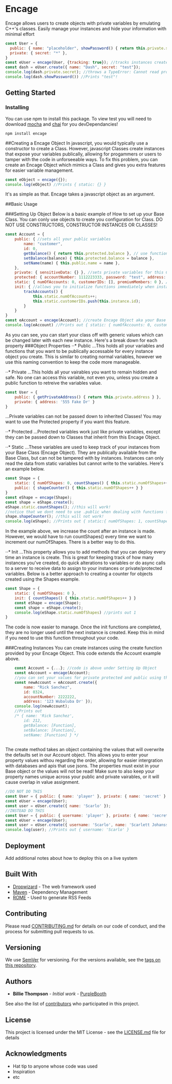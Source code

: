 # Encage

Encage allows users to create objects with private variables by emulating C++'s classes. Easily manage your instances and hide your information with minimal effort
```js
const User = {
  public: { name: "placeholder", showPassword() { return this.private.secret } },
  private: { secret: "*" },
}
const eUser = encage(User, {tracking: true}); //tracks instances created automatically by setting tracking to true
const dash = eUser.create({ name: "Dash", secret: "test"});
console.log(dash.private.secret); //throws a TypeError: Cannot read property 'secret' of undefined
console.log(dash.showPassword()) //Prints "test"!
```
## Getting Started

### Installing
You can use npm to install this package. To view test you will need to download [mocha](https://mochajs.org/#installation) and [chai](https://www.chaijs.com/guide/installation/) for you devDependancies!
```
npm install encage
```
##Creating a Encage Object
In javascript, you would typically use a constructor to create a Class. However, javascript Classes create instances that expose your variables publically, allowing for progammers or users to tamper with the code in unforseeable ways. To fix this problem, you can create an Encage Object which mimics a Class and gives you extra features for easier variable management. 
```js
const eObject = encage({});
console.log(eObject) //Prints { static: {} }
```
It's as simple as that. Encage takes a javascript object as an argument. 

##Basic Usage

###Setting Up Object
Below is a basic example of How to set up your Base Class. You can conly use objects to create you configuration for Class. DO NOT USE CONSTRUCTORS, CONSTRUCTOR INSTANCES OR CLASSES!
```js
const Account = {
    public: { //sets all your public variables
        name: "customer",
        id: 0,
        getBalance() { return this.protected.balance }, // use functions internally to retrieve your information
        setBalance(balance) { this.protected.balance = balance },
        setName(name) { this.public.name = name },
    },
    private: { sensitiveData: {} }, //sets private variables for this Class only
    protected: { accountNumber: 1112223333, password: "test", address: '' }, //sets private variables for this and inherited Objects
    static: { numOfAccounts: 0, customerIDs: [], premiumMembers: 0 }, //sets variables used by Encaged Object for tracking instances
    init: { //allows you to initialize functions immediately when instance is created similar to constructors
        trackAccounts() {
            this.static.numOfAccounts++;
            this.static.customerIDs.push(this.instance.id);
        }
    }
}
const eAccount = encage(Account); //create Encage Object aka your Base Class
console.log(eAccount) //Prints out { static: { numOfAccounts: 0, customerIDs: [], premiumMembers: 0 } }
```
As you can see, you can start your class off with generic values which can be changed later with each new instance. 
Here's a break down for each property
###Object Properties
⋅⋅* Public
...This holds all your variables and functions that you want to be publically accessable for every instance object you create. This is similar to creating normal variables, however we use this naming convention to keep the code more manageable. 

⋅⋅* Private
...This holds all your vairables you want to remain hidden and safe. No one can access this variable, not even you, unless you create a public function to retreive the variables value.
```js
const User = {
    public: { getPrivateAddress() { return this.private.address } },
    private: { address: '555 Fake Dr' }
}
```
...Private variables can not be passed down to inherited Classes! You may want to use the Protected property if you want this feature.

⋅⋅* Protected
...Protected variables work just like private variables, except they can be passed down to Classes that inherit from this Encage Object. 

⋅⋅* Static
...These variables are used to keep track of your instances from your Base Class (Encage Object). They are publically available from the Base Class, but can not be tampered with by instances. Instances can only read the data from static variables but cannot write to the variables. Here's an example below.
```js
const Shape = {
    static: { numOfShapes: 0, countShapes() { this.static.numOfShapes++ } },
    public: { shapeCounter() { this.static.numOfShapes++ } }
}
const eShape = encage(Shape);
const shape = eShape.create();
eShape.static.countShapes(); //this will work!
//notice that we dont need to use .public when dealing with functions for instance
shape.shapeCounter(); //this will not work!
console.log(eShape); //Prints out { static:{ numOfShapes: 1, countShapes: [Function: bound countShapes] } }
```
In the example above, we increase the count after an instance is made. However, we would have to run countShapes() every time we want to increment our numOfShapes. There is a better way to do this. 

⋅⋅* Init
...This property allows you to add methods that you can deploy every time an instance is create. This is great for keeping track of how many instances you've created, do quick alterations to variables or do async calls to a server to receive data to assign to your instances or private/protected variables. Below is a better approach to creating a counter for objects created using the Shapes example. 
```js
const Shape = {
    static: { numOfShapes: 0 },
    init: { countShapes() { this.static.numOfShapes++ } }
    const eShape = encage(Shape);
    const shape = eShape.create();
    console.log(eShape.static.numOfShapes) //prints out 1
}
```
The code is now easier to manage. Once the init functions are completed, they are no longer used until the next instance is created. Keep this in mind if you need to use this function throughout your code. 

###Creating Instances
You can create instances using the create function provided by your Encage Object. This code extends the Account example above.
```js
    const Account = {...}; //code is above under Setting Up Object
    const eAccount = encage(Account);
    //you can set your values for private protected and public using this syntax
    const newAccount = eAccount.create({ 
        name: "Rick Sanchez", 
        id: 0324, 
        accountNumber: 2222222, 
        address: '123 Wubaluba Dr' });
    console.log(newAccount);
    //Prints out
    /* { name: 'Rick Sanchez',
        id: 212,
        getBalance: [Function],
        setBalance: [Function],
        setName: [Function] } */
    
```
The create method takes an object containing the values that will overwrite the defaults set in our Account object. This allows you to enter your property values withou regarding the order, allowing for easier intergration with databases and apis that use jsons. The properties must exist in your Base object or the values will not be read! Make sure to also keep your property names unique across your public and private vairables, or it will cause overlap in value assignment.
```js
//DO NOT DO THIS
const User = { public: { name: 'player' }, private: { name: 'secret' } }
const eUser = encage(User);
const user = eUser.create({ name: 'Scarlo' });
//INSTEAD DO THIS
const User = { public: { username: 'player' }, private: { name: 'secret' } }
const eUser = encage(User);
const user = eUser.create({ username: 'Scarlo', name: 'Scarlett Johansson' });
console.log(user); //Prints out { username: 'Scarlo' }
```
## Deployment

Add additional notes about how to deploy this on a live system

## Built With

* [Dropwizard](http://www.dropwizard.io/1.0.2/docs/) - The web framework used
* [Maven](https://maven.apache.org/) - Dependency Management
* [ROME](https://rometools.github.io/rome/) - Used to generate RSS Feeds

## Contributing

Please read [CONTRIBUTING.md](https://gist.github.com/PurpleBooth/b24679402957c63ec426) for details on our code of conduct, and the process for submitting pull requests to us.

## Versioning

We use [SemVer](http://semver.org/) for versioning. For the versions available, see the [tags on this repository](https://github.com/your/project/tags). 

## Authors

* **Billie Thompson** - *Initial work* - [PurpleBooth](https://github.com/PurpleBooth)

See also the list of [contributors](https://github.com/your/project/contributors) who participated in this project.

## License

This project is licensed under the MIT License - see the [LICENSE.md](LICENSE.md) file for details

## Acknowledgments

* Hat tip to anyone whose code was used
* Inspiration
* etc
